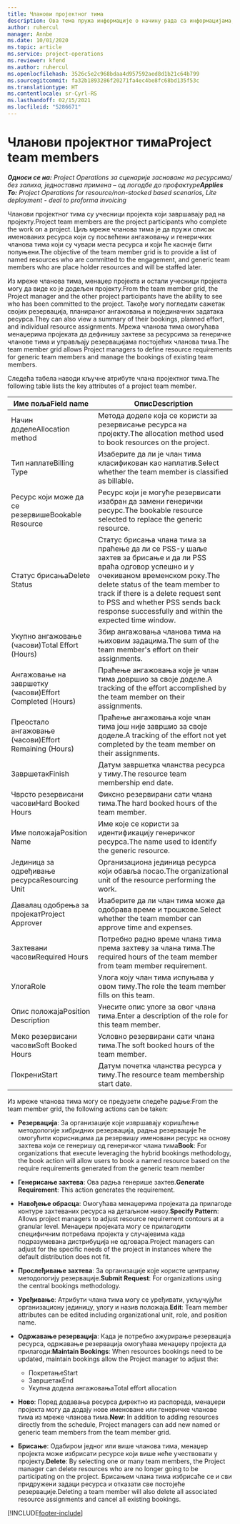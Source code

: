 ```yaml
---
title: Чланови пројектног тима
description: Ова тема пружа информације о начину рада са информацијама, атрибутима и распоредом чланова пројектног тима.
author: ruhercul
manager: Annbe
ms.date: 10/01/2020
ms.topic: article
ms.service: project-operations
ms.reviewer: kfend
ms.author: ruhercul
ms.openlocfilehash: 3526c5e2c968bdaa4d957592aed8d1b21c64b799
ms.sourcegitcommit: fa32b1893286f20271fa4ec4be8fc68bd135f53c
ms.translationtype: HT
ms.contentlocale: sr-Cyrl-RS
ms.lasthandoff: 02/15/2021
ms.locfileid: "5286671"
---
```

# <a name="project-team-members"></a><span data-ttu-id="b2c8b-103">Чланови пројектног тима</span><span class="sxs-lookup"><span data-stu-id="b2c8b-103">Project team members</span></span>

<span data-ttu-id="b2c8b-104">_**Односи се на:** Project Operations за сценарије засноване на ресурсима/без залиха, једноставна примена – од погодбе до профактуре_</span><span class="sxs-lookup"><span data-stu-id="b2c8b-104">_**Applies To:** Project Operations for resource/non-stocked based scenarios, Lite deployment - deal to proforma invoicing_</span></span>

<span data-ttu-id="b2c8b-105">Чланови пројектног тима су учесници пројекта који завршавају рад на пројекту.</span><span class="sxs-lookup"><span data-stu-id="b2c8b-105">Project team members are the project participants who complete the work on a project.</span></span> <span data-ttu-id="b2c8b-106">Циљ мреже чланова тима је да пружи списак именованих ресурса који су посвећени ангажовању и генеричких чланова тима који су чувари места ресурса и који ће касније бити попуњени.</span><span class="sxs-lookup"><span data-stu-id="b2c8b-106">The objective of the team member grid is to provide a list of named resources who are committed to the engagement, and generic team members who are place holder resources and will be staffed later.</span></span>

<span data-ttu-id="b2c8b-107">Из мреже чланова тима, менаџер пројекта и остали учесници пројекта могу да виде ко је додељен пројекту.</span><span class="sxs-lookup"><span data-stu-id="b2c8b-107">From the team member grid, the Project manager and the other project participants have the ability to see who has been committed to the project.</span></span> <span data-ttu-id="b2c8b-108">Такође могу погледати сажетак својих резервација, планираног ангажовања и појединачних задатака ресурса.</span><span class="sxs-lookup"><span data-stu-id="b2c8b-108">They can also view a summary of their bookings, planned effort, and individual resource assignments.</span></span> <span data-ttu-id="b2c8b-109">Мрежа чланова тима омогућава менаџерима пројеката да дефинишу захтеве за ресурсима за генеричке чланове тима и управљају резервацијама постојећих чланова тима.</span><span class="sxs-lookup"><span data-stu-id="b2c8b-109">The team member grid allows Project managers to define resource requirements for generic team members and manage the bookings of existing team members.</span></span>

<span data-ttu-id="b2c8b-110">Следећа табела наводи кључне атрибуте члана пројектног тима.</span><span class="sxs-lookup"><span data-stu-id="b2c8b-110">The following table lists the key attributes of a project team member.</span></span>

| <span data-ttu-id="b2c8b-111">Име поља</span><span class="sxs-lookup"><span data-stu-id="b2c8b-111">Field name</span></span>          | <span data-ttu-id="b2c8b-112">Опис</span><span class="sxs-lookup"><span data-stu-id="b2c8b-112">Description</span></span>                                                                                                                                                                  |
|--------------------------|-----------------------------------------------------------------------------------------------------------------------------------------------------------------------------------|
| <span data-ttu-id="b2c8b-113">Начин доделе</span><span class="sxs-lookup"><span data-stu-id="b2c8b-113">Allocation method</span></span>        | <span data-ttu-id="b2c8b-114">Метода доделе која се користи за резервисање ресурса на пројекту.</span><span class="sxs-lookup"><span data-stu-id="b2c8b-114">The allocation method used to book resources on the project.</span></span>                                                                         |
| <span data-ttu-id="b2c8b-115">Тип наплате</span><span class="sxs-lookup"><span data-stu-id="b2c8b-115">Billing Type</span></span>             | <span data-ttu-id="b2c8b-116">Изаберите да ли је члан тима класификован као наплатив.</span><span class="sxs-lookup"><span data-stu-id="b2c8b-116">Select whether the team member is classified as billable.</span></span>                                                                                                                                       |
| <span data-ttu-id="b2c8b-117">Ресурс који може да се резервише</span><span class="sxs-lookup"><span data-stu-id="b2c8b-117">Bookable Resource</span></span>        | <span data-ttu-id="b2c8b-118">Ресурс који је могуће резервисати изабран да замени генерички ресурс.</span><span class="sxs-lookup"><span data-stu-id="b2c8b-118">The bookable resource selected to replace the generic resource.</span></span>                                                                                                                   |
| <span data-ttu-id="b2c8b-119">Статус брисања</span><span class="sxs-lookup"><span data-stu-id="b2c8b-119">Delete Status</span></span>            | <span data-ttu-id="b2c8b-120">Статус брисања члана тима за праћење да ли се PSS-у шаље захтев за брисање и да ли PSS враћа одговор успешно и у очекиваном временском року.</span><span class="sxs-lookup"><span data-stu-id="b2c8b-120">The delete status of the team member to track if there is a delete request sent to PSS and whether PSS sends back response successfully and within the expected time window.</span></span> |
| <span data-ttu-id="b2c8b-121">Укупно ангажовање (часови)</span><span class="sxs-lookup"><span data-stu-id="b2c8b-121">Total Effort (Hours)</span></span>     | <span data-ttu-id="b2c8b-122">Збир ангажовања чланова тима на њиховим задацима.</span><span class="sxs-lookup"><span data-stu-id="b2c8b-122">The sum of the team member's effort on their assignments.</span></span>                                                                                                                         |
| <span data-ttu-id="b2c8b-123">Ангажовање на завршетку (часови)</span><span class="sxs-lookup"><span data-stu-id="b2c8b-123">Effort Completed (Hours)</span></span> | <span data-ttu-id="b2c8b-124">Праћење ангажовања које је члан тима довршио за своје доделе.</span><span class="sxs-lookup"><span data-stu-id="b2c8b-124">A tracking of the effort accomplished by the team member on their assignments.</span></span>                                                                                           |
| <span data-ttu-id="b2c8b-125">Преостало ангажовање (часови)</span><span class="sxs-lookup"><span data-stu-id="b2c8b-125">Effort Remaining (Hours)</span></span> | <span data-ttu-id="b2c8b-126">Праћење ангажовања које члан тима још није завршио за своје доделе.</span><span class="sxs-lookup"><span data-stu-id="b2c8b-126">A tracking of the effort not yet completed by the team member on their assignments.</span></span>                                                                                    |
| <span data-ttu-id="b2c8b-127">Завршетак</span><span class="sxs-lookup"><span data-stu-id="b2c8b-127">Finish</span></span>                   | <span data-ttu-id="b2c8b-128">Датум завршетка чланства ресурса у тиму.</span><span class="sxs-lookup"><span data-stu-id="b2c8b-128">The resource team membership end date.</span></span>                                                                                                                                            |
| <span data-ttu-id="b2c8b-129">Чврсто резервисани часови</span><span class="sxs-lookup"><span data-stu-id="b2c8b-129">Hard Booked Hours</span></span>        | <span data-ttu-id="b2c8b-130">Фиксно резервирани сати члана тима.</span><span class="sxs-lookup"><span data-stu-id="b2c8b-130">The hard booked hours of the team member.</span></span>                                                                                                                                                                |
| <span data-ttu-id="b2c8b-131">Име положаја</span><span class="sxs-lookup"><span data-stu-id="b2c8b-131">Position Name</span></span>            | <span data-ttu-id="b2c8b-132">Име које се користи за идентификацију генеричког ресурса.</span><span class="sxs-lookup"><span data-stu-id="b2c8b-132">The name used to identify the generic resource.</span></span>                                                                                                                                   |
| <span data-ttu-id="b2c8b-133">Јединица за одређивање ресурса</span><span class="sxs-lookup"><span data-stu-id="b2c8b-133">Resourcing Unit</span></span>          | <span data-ttu-id="b2c8b-134">Организациона јединица ресурса који обавља посао.</span><span class="sxs-lookup"><span data-stu-id="b2c8b-134">The organizational unit of the resource performing the work.</span></span>                                                                                                                      |
| <span data-ttu-id="b2c8b-135">Давалац одобрења за пројекат</span><span class="sxs-lookup"><span data-stu-id="b2c8b-135">Project Approver</span></span>         | <span data-ttu-id="b2c8b-136">Изаберите да ли члан тима може да одобрава време и трошкове.</span><span class="sxs-lookup"><span data-stu-id="b2c8b-136">Select whether the team member can approve time and expenses.</span></span>                                                                                                                     |
| <span data-ttu-id="b2c8b-137">Захтевани часови</span><span class="sxs-lookup"><span data-stu-id="b2c8b-137">Required Hours</span></span>           | <span data-ttu-id="b2c8b-138">Потребно радно време члана тима према захтеву за члана тима.</span><span class="sxs-lookup"><span data-stu-id="b2c8b-138">The required hours of the team member from team member requirement.</span></span>                                                                                                                       |
| <span data-ttu-id="b2c8b-139">Улога</span><span class="sxs-lookup"><span data-stu-id="b2c8b-139">Role</span></span>                     | <span data-ttu-id="b2c8b-140">Улога коју члан тима испуњава у овом тиму.</span><span class="sxs-lookup"><span data-stu-id="b2c8b-140">The role the team member fills on this team.</span></span>                                                                                                                                |
| <span data-ttu-id="b2c8b-141">Опис положаја</span><span class="sxs-lookup"><span data-stu-id="b2c8b-141">Position Description</span></span>     | <span data-ttu-id="b2c8b-142">Унесите опис улоге за овог члана тима.</span><span class="sxs-lookup"><span data-stu-id="b2c8b-142">Enter a description of the role for this team member.</span></span>                                                                                                                             |
| <span data-ttu-id="b2c8b-143">Меко резервисани часови</span><span class="sxs-lookup"><span data-stu-id="b2c8b-143">Soft Booked Hours</span></span>        | <span data-ttu-id="b2c8b-144">Условно резервирани сати члана тима.</span><span class="sxs-lookup"><span data-stu-id="b2c8b-144">The soft booked hours of the team member.</span></span>                                                                                                                                                                 |
| <span data-ttu-id="b2c8b-145">Покрени</span><span class="sxs-lookup"><span data-stu-id="b2c8b-145">Start</span></span>                    | <span data-ttu-id="b2c8b-146">Датум почетка чланства ресурса у тиму.</span><span class="sxs-lookup"><span data-stu-id="b2c8b-146">The resource team membership start date.</span></span>                                                                                                                                          |

<span data-ttu-id="b2c8b-147">Из мреже чланова тима могу се предузети следеће радње:</span><span class="sxs-lookup"><span data-stu-id="b2c8b-147">From the team member grid, the following actions can be taken:</span></span>

- <span data-ttu-id="b2c8b-148">**Резервација**: За организације које извршавају коришћење методологије хибридних резервација, радња резервације ће омогућити корисницима да резервишу именовани ресурс на основу захтева који се генеришу од генеричког члана тима</span><span class="sxs-lookup"><span data-stu-id="b2c8b-148">**Book**: For organizations that execute leveraging the hybrid bookings methodology, the book action will allow users to book a named resource based on the require requirements generated from the generic team member</span></span>
- <span data-ttu-id="b2c8b-149">**Генерисање захтева**: Ова радња генерише захтев.</span><span class="sxs-lookup"><span data-stu-id="b2c8b-149">**Generate Requirement**: This action generates the requirement.</span></span>
- <span data-ttu-id="b2c8b-150">**Навођење обрасца**: Омогућава менаџерима пројеката да прилагоде контуре захтеваних ресурса на детаљном нивоу.</span><span class="sxs-lookup"><span data-stu-id="b2c8b-150">**Specify Pattern**: Allows project managers to adjust resource requirement contours at a granular level.</span></span> <span data-ttu-id="b2c8b-151">Менаџери пројеката могу се прилагодити специфичним потребама пројекта у случајевима када подразумевана дистрибуција не одговара.</span><span class="sxs-lookup"><span data-stu-id="b2c8b-151">Project managers can adjust for the specific needs of the project in instances where the default distribution does not fit.</span></span>
- <span data-ttu-id="b2c8b-152">**Прослеђивање захтева**: За организације које користе централну методологију резервације.</span><span class="sxs-lookup"><span data-stu-id="b2c8b-152">**Submit Request**: For organizations using the central bookings methodology.</span></span>
- <span data-ttu-id="b2c8b-153">**Уређивање**: Атрибути члана тима могу се уређивати, укључујући организациону јединицу, улогу и назив положаја.</span><span class="sxs-lookup"><span data-stu-id="b2c8b-153">**Edit**: Team member attributes can be edited including organizational unit, role, and position name.</span></span>
- <span data-ttu-id="b2c8b-154">**Одржавање резервација**: Када је потребно ажурирање резервација ресурса, одржавање резервација омогућава менаџеру пројекта да прилагоди:</span><span class="sxs-lookup"><span data-stu-id="b2c8b-154">**Maintain Bookings**: When resources bookings need to be updated, maintain bookings allow the Project manager to adjust the:</span></span>

    - <span data-ttu-id="b2c8b-155">Покретање</span><span class="sxs-lookup"><span data-stu-id="b2c8b-155">Start</span></span>
    - <span data-ttu-id="b2c8b-156">Завршетак</span><span class="sxs-lookup"><span data-stu-id="b2c8b-156">End</span></span>
    - <span data-ttu-id="b2c8b-157">Укупна додела ангажовања</span><span class="sxs-lookup"><span data-stu-id="b2c8b-157">Total effort allocation</span></span>

- <span data-ttu-id="b2c8b-158">**Ново**: Поред додавања ресурса директно из распореда, менаџери пројекта могу да додају нове именоване или генеричке чланове тима из мреже чланова тима.</span><span class="sxs-lookup"><span data-stu-id="b2c8b-158">**New**: In addition to adding resources directly from the schedule, Project managers can add new named or generic team members from the team member grid.</span></span>
- <span data-ttu-id="b2c8b-159">**Брисање**: Одабиром једног или више чланова тима, менаџер пројекта може избрисати ресурсе који више неће учествовати у пројекту.</span><span class="sxs-lookup"><span data-stu-id="b2c8b-159">**Delete**: By selecting one or many team members, the Project manager can delete resources who are no longer going to be participating on the project.</span></span> <span data-ttu-id="b2c8b-160">Брисањем члана тима избрисаће се и сви придружени задаци ресурса и отказати све постојеће резервације.</span><span class="sxs-lookup"><span data-stu-id="b2c8b-160">Deleting a team member will also delete all associated resource assignments and  cancel all existing bookings.</span></span>


[!INCLUDE[footer-include](../includes/footer-banner.md)]
